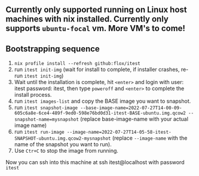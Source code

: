 ## Currently only supported running on Linux host machines with nix installed. Currently only supports `ubuntu-focal` vm. More VM's to come!
## Bootstrapping sequence

1. `nix profile install --refresh github:flox/itest`
2. run `itest init-img` (wait for install to complete, if installer crashes, re-run `itest init-img`)
3. Wait until the installation is complete, hit `<enter>` and login with user: itest password: itest, then type `poweroff` and `<enter>` to complete the install process.
4. run `itest images-list` and copy the BASE image you want to snapshot.
5. run `itest snapshot-image --base-image-name=2022-07-27T14-00-09-605c6a8e-6ce4-489f-9ed0-598e76bd0d31-itest-BASE-ubuntu.img.qcow2 --snapshot-name=mysnapshot` (replace base-image-name with your actual image name)
6. run `itest run-image --image-name=2022-07-27T14-05-58-itest-SNAPSHOT-ubuntu.img.qcow2-mysnapshot` (replace `--image-name` with the name of the snapshot you want to run).
7. Use `Ctr+C` to stop the image from running.


Now you can ssh into this machine at ssh itest@localhost with password `itest`
